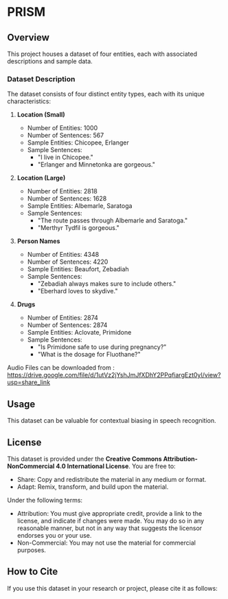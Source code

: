 # PRISM

## Overview

This project houses a dataset of four entities, each with associated descriptions and sample data.
### Dataset Description

The dataset consists of four distinct entity types, each with its unique characteristics:

1. **Location (Small)**
   - Number of Entities: 1000
   - Number of Sentences: 567
   - Sample Entities: Chicopee, Erlanger
   - Sample Sentences:
     - "I live in Chicopee."
     - "Erlanger and Minnetonka are gorgeous."

2. **Location (Large)**
   - Number of Entities: 2818
   - Number of Sentences: 1628
   - Sample Entities: Albemarle, Saratoga
   - Sample Sentences:
     - "The route passes through Albemarle and Saratoga."
     - "Merthyr Tydfil is gorgeous."

3. **Person Names**
   - Number of Entities: 4348
   - Number of Sentences: 4220
   - Sample Entities: Beaufort, Zebadiah
   - Sample Sentences:
     - "Zebadiah always makes sure to include others."
     - "Eberhard loves to skydive."

4. **Drugs**
   - Number of Entities: 2874
   - Number of Sentences: 2874
   - Sample Entities: Aclovate, Primidone
   - Sample Sentences:
     - "Is Primidone safe to use during pregnancy?"
     - "What is the dosage for Fluothane?"

Audio Files can be downloaded from : https://drive.google.com/file/d/1utVz2jYshJmJfXDhY2PPqfiargEzt0yI/view?usp=share_link

## Usage

This dataset can be valuable for contextual biasing in speech recognition.

## License

This dataset is provided under the **Creative Commons Attribution-NonCommercial 4.0 International License**. You are free to:

- Share: Copy and redistribute the material in any medium or format.
- Adapt: Remix, transform, and build upon the material.

Under the following terms:

- Attribution: You must give appropriate credit, provide a link to the license, and indicate if changes were made. You may do so in any reasonable manner, but not in any way that suggests the licensor endorses you or your use.
- Non-Commercial: You may not use the material for commercial purposes.

## How to Cite

If you use this dataset in your research or project, please cite it as follows:



